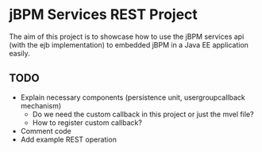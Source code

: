 # jBPM Services REST Project
The aim of this project is to showcase how to use the jBPM services api (with the ejb implementation) to embedded jBPM in a Java EE application easily.

## TODO

* Explain necessary components (persistence unit, usergroupcallback mechanism)
  * Do we need the custom callback in this project or just the mvel file?
  * How to register custom callback?
* Comment code
* Add example REST operation
